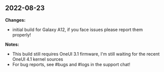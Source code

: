 ## 2022-08-23
**Changes:**
- initial build for Galaxy A12, if you face issues please report them properly!

**Notes:**
- This build still requires OneUI 3.1 firmware, I'm still waiting for the recent OneUI 4.1 kernel sources
- For bug reports, see #bugs and #logs in the support chat!
